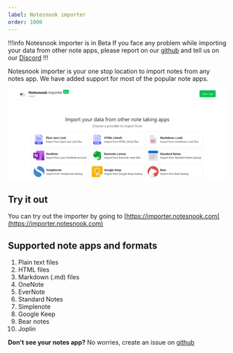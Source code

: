 ```yaml
---
label: Notesnook importer
order: 1000
---
```


!!!info Notesnook importer is in Beta
If you face any problem while importing your data from other note apps, please report on our [github](https://github.com/streetwriters/notesnook/issues) and tell us on our [Discord](https://discord.com/invite/5davZnhw3V)
!!!

Notesnook importer is your one stop location to import notes from any notes app. We have added support for most of the popular note apps.

<img src="../static/notesnook_importer.png" alt="Notesnook importer"/>

## Try it out
You can try out the importer by going to [https://importer.notesnook.com](https://importer.notesnook.com)

## Supported note apps and formats

1. Plain text files
2. HTML files
3. Markdown (.md) files
4. OneNote
5. EverNote
6. Standard Notes
7. Simplenote
8. Google Keep
9. Bear notes
10. Joplin

**Don't see your notes app?** No worries, create an issue on [github](https://github.com/streetwriters/notesnook/issues)
